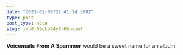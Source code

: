 ```yaml
---
date: "2023-01-09T22:41:24.508Z"
type: post 
post_type: note
slug: jvb8j09ckb94y8r6hbvxw7
---
```

**Voicemails From A Spammer** would be a sweet name for an album. 